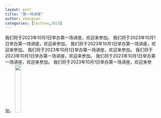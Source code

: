 ```yaml
---
layout: post
title: "第一场讲座"
author: zhangsan
categories: [lecture,2023]
---
```


我们将于2023年10月1日举办第一场讲座，欢迎来参加。
我们将于2023年10月1日举办第一场讲座，欢迎来参加。
我们将于2023年10月1日举办第一场讲座，欢迎来参加。
我们将于2023年10月1日举办第一场讲座，欢迎来参加。
我们将于2023年10月1日举办第一场讲座，欢迎来参加。
我们将于2023年10月1日举办第一场讲座，欢迎来参加。
我们将于2023年10月1日举办第一场讲座，欢迎来参加。
<img src="/slurm/images/龙猫.jpeg" width="20%">
